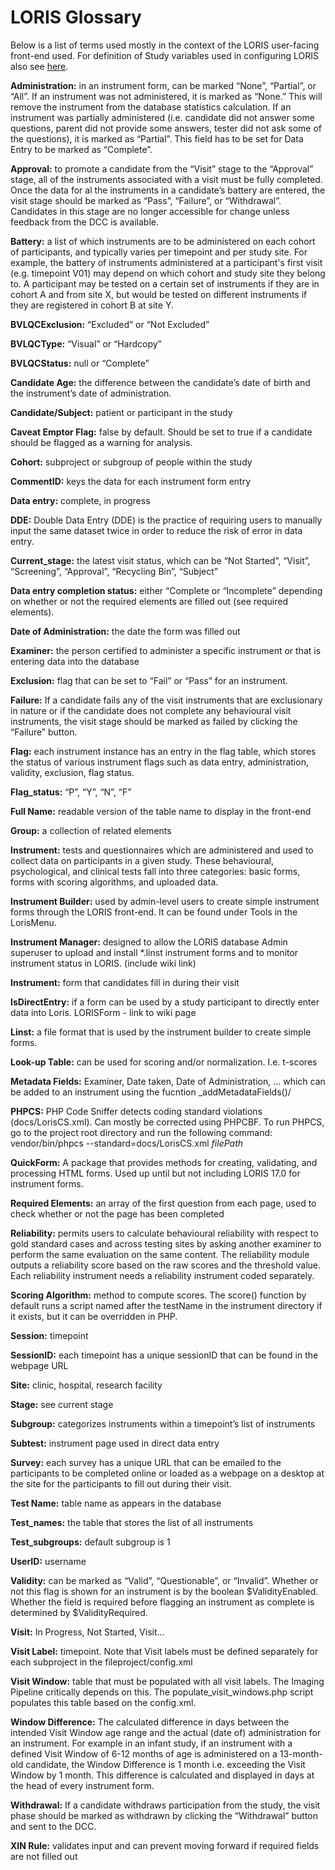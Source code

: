 # LORIS Glossary

Below is a list of terms used mostly in the context of the LORIS user-facing front-end used. For definition of Study variables used in configuring LORIS also see [here](https://acesloris.readthedocs.io/en/latest/docs/wiki/01_STUDY_PARAMETERS_SETUP/01_Study_Variables/00_Introduction_to_Study_Variables.html).

**Administration:** in an instrument form, can be marked “None”, “Partial”, or “All”. If an instrument was not administered, it is marked as “None.” This will remove the instrument from the database statistics calculation. If an instrument was partially administered (i.e. candidate did not answer some questions, parent did not provide some answers, tester did not ask some of the questions), it is marked as “Partial”. This field has to be set for Data Entry to be marked as “Complete”.

**Approval:** to promote a candidate from the “Visit” stage to the “Approval” stage, all of the instruments associated with a visit must be fully completed. Once the data for al the instruments in a candidate’s battery are entered, the visit stage should be marked as “Pass”, “Failure”, or “Withdrawal”. Candidates in this stage are no longer accessible for change unless feedback from the DCC is available.

**Battery:** a list of which instruments are to be administered on each cohort of participants, and typically varies per timepoint and per study site. For example, the battery of instruments administered at a participant's first visit (e.g. timepoint V01) may depend on which cohort and study site they belong to. A participant may be tested on a certain set of instruments if they are in cohort A and from site X, but would be tested on different instruments if they are registered in cohort B at site Y.

**BVLQCExclusion:** “Excluded” or “Not Excluded”

**BVLQCType:** “Visual” or “Hardcopy”

**BVLQCStatus:** null or “Complete”

**Candidate Age:** the difference between the candidate’s date of birth and the instrument’s date of administration.

**Candidate/Subject:** patient or participant in the study

**Caveat Emptor Flag:** false by default. Should be set to true if a candidate should be flagged as a warning for analysis.

**Cohort:** subproject or subgroup of people within the study

**CommentID:** keys the data for each instrument form entry

**Data entry:** complete, in progress

**DDE:** Double Data Entry (DDE) is the practice of requiring users to manually input the same dataset twice in order to reduce the risk of error in data entry.

**Current_stage:** the latest visit status, which can be “Not Started”, “Visit”, “Screening”, “Approval”, “Recycling Bin”, “Subject”

**Data entry completion status:** either “Complete or “Incomplete” depending on whether or not the required elements are filled out (see required elements).

**Date of Administration:** the date the form was filled out

**Examiner:** the person certified to administer a specific instrument or that is entering data into the database

**Exclusion:** flag that can be set to “Fail” or “Pass” for an instrument.

**Failure:** If a candidate fails any of the visit instruments that are exclusionary in nature or if the candidate does not complete any behavioural visit instruments, the visit stage should be marked as failed by clicking the “Failure” button.

**Flag:** each instrument instance has an entry in the flag table, which stores the status of various instrument flags such as data entry, administration, validity, exclusion, flag status.

**Flag_status:** “P”, “Y”, “N”, “F”

**Full Name:** readable version of the table name to display in the front-end

**Group:** a collection of related elements

**Instrument:** tests and questionnaires which are administered and used to collect data on participants in a given study. These behavioural, psychological, and clinical tests fall into three categories: basic forms, forms with scoring algorithms, and uploaded data.

**Instrument Builder:** used by admin-level users to create simple instrument forms through the LORIS front-end. It can be found under Tools in the LorisMenu.

**Instrument Manager:** designed to allow the LORIS database Admin superuser to upload and install *.linst instrument forms and to monitor instrument status in LORIS. (include wiki link)

**Instrument:** form that candidates fill in during their visit

**IsDirectEntry:** if a form can be used by a study participant to directly enter data into Loris. LORISForm - link to wiki page

**Linst:** a file format that is used by the instrument builder to create simple forms.

**Look-up Table:** can be used for scoring and/or normalization. I.e. t-scores

**Metadata Fields:** Examiner, Date taken, Date of Administration, … which can be added to an instrument using the fucntion _addMetadataFields()/

**PHPCS:** PHP Code Sniffer detects coding standard violations (docs/LorisCS.xml). Can mostly be corrected using PHPCBF. To run PHPCS, go to the project root directory and run the following command: vendor/bin/phpcs --standard=docs/LorisCS.xml $filePath$

**QuickForm:** A package that provides methods for creating, validating, and processing HTML forms. Used up until but not including LORIS 17.0 for instrument forms.

**Required Elements:** an array of the first question from each page, used to check whether or not the page has been completed

**Reliability:** permits users to calculate behavioural reliability with respect to gold standard cases and across testing sites by asking another examiner to perform the same evaluation on the same content. The reliability module outputs a reliability score based on the raw scores and the threshold value. Each reliability instrument needs a reliability instrument coded separately.

**Scoring Algorithm:** method to compute scores. The score() function by default runs a script named after the testName in the instrument directory if it exists, but it can be overridden in PHP.

**Session:** timepoint

**SessionID:** each timepoint has a unique sessionID that can be found in the webpage URL

**Site:** clinic, hospital, research facility

**Stage:** see current stage

**Subgroup:** categorizes instruments within a timepoint’s list of instruments

**Subtest:** instrument page used in direct data entry

**Survey:** each survey has a unique URL that can be emailed to the participants to be completed online or loaded as a webpage on a desktop at the site for the participants to fill out during their visit.

**Test Name:** table name as appears in the database

**Test_names:** the table that stores the list of all instruments

**Test_subgroups:** default subgroup is 1

**UserID:** username

**Validity:** can be marked as “Valid”, “Questionable”, or “Invalid”. Whether or not this flag is shown for an instrument is by the boolean $ValidityEnabled. Whether the field is required before flagging an instrument as complete is determined by $ValidityRequired.

**Visit:** In Progress, Not Started, Visit...

**Visit Label:** timepoint. Note that Visit labels must be defined separately for each subproject in the fileproject/config.xml

**Visit Window:** table that must be populated with all visit labels. The Imaging Pipeline critically depends on this. The populate_visit_windows.php script populates this table based on the config.xml.

**Window Difference:** The calculated difference in days between the intended Visit Window age range and the actual (date of) administration for an instrument. For example in an infant study, if an instrument with a defined Visit Window of 6-12 months of age is administered on a 13-month-old candidate, the Window Difference is 1 month i.e. exceeding the Visit Window by 1 month. This difference is calculated and displayed in days at the head of every instrument form.

**Withdrawal:** If a candidate withdraws participation from the study, the visit phase should be marked as withdrawn by clicking the “Withdrawal” button and sent to the DCC.

**XIN Rule:** validates input and can prevent moving forward if required fields are not filled out